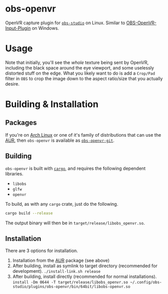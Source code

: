# obs-openvr

OpenVR capture plugin for [`obs-studio`](https://github.com/obsproject/obs-studio) on Linux. Similar to [OBS-OpenVR-Input-Plugin](https://github.com/baffler/OBS-OpenVR-Input-Plugin) on Windows.

# Usage

Note that initially, you'll see the *whole* texture being sent by OpenVR, including the black space around the eye viewport, and some uselessly distorted stuff on the edge. What you likely want to do is add a `Crop/Pad` filter in `OBS` to crop the image down to the aspect ratio/size that you actually desire.

# Building & Installation

## Packages

If you're on [Arch Linux](https://archlinux.org) or one of it's family of distributions that can use the [AUR](https://aur.archlinux.org), then `obs-openvr` is available as [`obs-openvr-git`](https://aur.archlinux.org/packages/obs-openvr-git/).

## Building

`obs-openvr` is built with [`cargo`](https://crates.io), and requires the following dependent libraries.

* `libobs`
* `glfw`
* `openvr`

To build, as with any `cargo` crate, just do the following.

```bash
cargo build --release
```

The output binary will then be in `target/release/libobs_openvr.so`.

## Installation

There are 3 options for installation.

1. Installation from the [AUR](https://aur.archlinux.org) package (see above)
2. After building, install as symlink to target directory (recommended for development). `./install-link.sh release`
3. After building, install directly (recommended for normal installations). `install -Dm 0644 -T target/release/libobs_openvr.so ~/.config/obs-studio/plugins/obs-openvr/bin/64bit/libobs-openvr.so`
